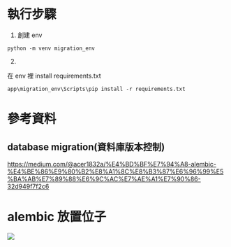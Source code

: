# 執行步驟
1. 創建 env
```
python -m venv migration_env
```
2. 
在 env 裡 install requirements.txt
```
app\migration_env\Scripts\pip install -r requirements.txt
```

# 參考資料
## database migration(資料庫版本控制) 
https://medium.com/@acer1832a/%E4%BD%BF%E7%94%A8-alembic-%E4%BE%86%E9%80%B2%E8%A1%8C%E8%B3%87%E6%96%99%E5%BA%AB%E7%89%88%E6%9C%AC%E7%AE%A1%E7%90%86-32d949f7f2c6

# alembic 放置位子
![](https://i.imgur.com/1eoAtXE.png)

